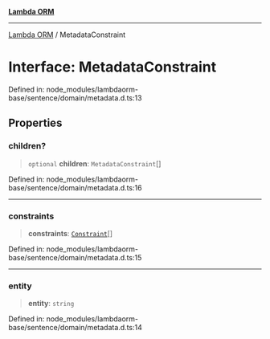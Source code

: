 [**Lambda ORM**](../README.md)

***

[Lambda ORM](../README.md) / MetadataConstraint

# Interface: MetadataConstraint

Defined in: node\_modules/lambdaorm-base/sentence/domain/metadata.d.ts:13

## Properties

### children?

> `optional` **children**: `MetadataConstraint`[]

Defined in: node\_modules/lambdaorm-base/sentence/domain/metadata.d.ts:16

***

### constraints

> **constraints**: [`Constraint`](Constraint.md)[]

Defined in: node\_modules/lambdaorm-base/sentence/domain/metadata.d.ts:15

***

### entity

> **entity**: `string`

Defined in: node\_modules/lambdaorm-base/sentence/domain/metadata.d.ts:14
